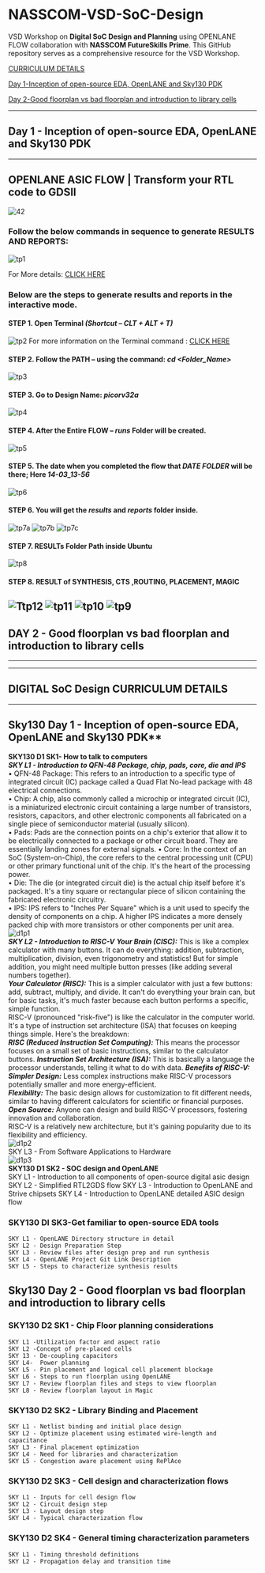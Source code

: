 # NASSCOM-VSD-SoC-Design
VSD Workshop on **Digital SoC Design and Planning** using OPENLANE FLOW collaboration with **NASSCOM FutureSkills Prime**.
This GitHub repository serves as a comprehensive resource for the VSD Workshop.

[CURRICULUM DETAILS](#syllabi)

[Day 1-Inception of open-source EDA, OpenLANE and Sky130 PDK](#Topic)

[Day 2-Good floorplan vs bad floorplan and introduction to library cells](#DAY2)

-----------------------------------------------------
<a id="Topic"></a> 
## Day 1 - Inception of open-source EDA, OpenLANE and Sky130 PDK
-----------------------------------------------------
## OPENLANE ASIC FLOW | Transform your RTL code to GDSII 
![42](https://github.com/ursbestfriend/NASSCOM-VSD-SoC-Design/assets/125972379/e3e50092-f4ae-400e-9a25-885c6811a433)

### Follow the below commands in sequence to generate RESULTS AND REPORTS:
![tp1](https://github.com/ursbestfriend/NASSCOM-VSD-SoC-Design/assets/125972379/804d88cc-faa2-4b93-8071-39e02b657d65)
  
For More details:  [CLICK HERE](https://github.com/The-OpenROAD-Project/OpenLane/blob/master/docs/source/reference/interactive_mode.md)

### Below are the steps to generate results and reports in the interactive mode.
#### STEP 1.	Open Terminal *(Shortcut – CLT + ALT + T)*
![tp2](https://github.com/ursbestfriend/NASSCOM-VSD-SoC-Design/assets/125972379/732b66c9-d64f-44bc-95ba-7752a2fe646a)
For more information on the Terminal command : [CLICK HERE](https://help.ubuntu.com/community/UsingTheTerminal)
#### STEP 2.	Follow the PATH – using the command: *cd  <Folder_Name>*
![tp3](https://github.com/ursbestfriend/NASSCOM-VSD-SoC-Design/assets/125972379/8024d2d4-413b-4c0a-a981-8a3321207e2d)
#### STEP 3.	Go to Design Name: *picorv32a*
 ![tp4](https://github.com/ursbestfriend/NASSCOM-VSD-SoC-Design/assets/125972379/4bebafdc-486c-4507-b802-2005c0bcd256)
#### STEP 4.	After the Entire FLOW – *runs* Folder will be created.
![tp5](https://github.com/ursbestfriend/NASSCOM-VSD-SoC-Design/assets/125972379/edf5ca4c-c24d-42f0-bafb-7c6e1310ed49)
#### STEP 5.	The date when you completed the flow that *DATE FOLDER* will be there; Here *14-03_13-56*
![tp6](https://github.com/ursbestfriend/NASSCOM-VSD-SoC-Design/assets/125972379/fedc1202-b676-4dcf-b43c-422cd0b68fd0)
#### STEP 6.	You will get the *results* and *reports* folder inside.
 ![tp7a](https://github.com/ursbestfriend/NASSCOM-VSD-SoC-Design/assets/125972379/2e8acf39-2ffb-4ea6-97cb-b92c668d12be)
![tp7b](https://github.com/ursbestfriend/NASSCOM-VSD-SoC-Design/assets/125972379/ce299c8f-0d98-4864-807f-1c192b49a029)
![tp7c](https://github.com/ursbestfriend/NASSCOM-VSD-SoC-Design/assets/125972379/558ee9f7-31d3-4565-a310-5fc569225401)
#### STEP 7.	RESULTs Folder Path inside Ubuntu
![tp8](https://github.com/ursbestfriend/NASSCOM-VSD-SoC-Design/assets/125972379/46e60376-12e5-4b6c-b62c-3cb8f7fe131b)
#### STEP 8.	RESULT of SYNTHESIS, CTS ,ROUTING, PLACEMENT, MAGIC
![Ttp12](https://github.com/ursbestfriend/NASSCOM-VSD-SoC-Design/assets/125972379/91858e16-9608-4a9c-942c-a1d74e30f7e1)
![tp11](https://github.com/ursbestfriend/NASSCOM-VSD-SoC-Design/assets/125972379/181fa85d-c489-4af0-8691-9d87e9a0cd36)
![tp10](https://github.com/ursbestfriend/NASSCOM-VSD-SoC-Design/assets/125972379/506a4eeb-ae9d-42e6-b7ec-6ad7c261f4cb)
![tp9](https://github.com/ursbestfriend/NASSCOM-VSD-SoC-Design/assets/125972379/9ae4ce85-9ac9-4881-bc33-1e4cc0c50127)
-----------------------------------------------------
<a id="DAY2"></a> 
## DAY 2 -  Good floorplan vs bad floorplan and introduction to library cells  
-----------------------------------------------------
-----------------------------------------------------
<a id="syllabi"></a>
## DIGITAL SoC Design CURRICULUM DETAILS
-----------------------------------------------------
## Sky130 Day 1 - Inception of open-source EDA, OpenLANE and Sky130 PDK**   
  **SKY130 D1 SK1- How to talk to computers**  
***SKY L1 - Introduction to QFN-48 Package, chip, pads, core, die and IPS***  
•	QFN-48 Package: This refers to an introduction to a specific type of integrated circuit (IC) package called a Quad Flat No-lead package with 48 electrical connections.  
•	Chip: A chip, also commonly called a microchip or integrated circuit (IC), is a miniaturized electronic circuit containing a large number of transistors, resistors, capacitors, and other electronic components all fabricated on a single piece of semiconductor material (usually silicon).  
•	Pads: Pads are the connection points on a chip's exterior that allow it to be electrically connected to a package or other circuit board. They are essentially landing zones for external signals.
•	Core: In the context of an SoC (System-on-Chip), the core refers to the central processing unit (CPU) or other primary functional unit of the chip. It's the heart of the processing power.  
•	Die: The die (or integrated circuit die) is the actual chip itself before it's packaged. It's a tiny square or rectangular piece of silicon containing the fabricated electronic circuitry.  
•	IPS: IPS refers to "Inches Per Square" which is a unit used to specify the density of components on a chip. A higher IPS indicates a more densely packed chip with more transistors or other components per unit area.  
![d1p1](https://github.com/ursbestfriend/NASSCOM-VSD-SoC-Design/assets/125972379/ef8e9579-8c88-4273-b8d4-b74b2c039d2a)  
***SKY L2 - Introduction to RISC-V***
***Your Brain (CISC):*** This is like a complex calculator with many buttons. It can do everything: addition, subtraction, multiplication, division, even trigonometry and statistics! But for simple addition, you might need multiple button presses (like adding several numbers together).  
***Your Calculator (RISC):*** This is a simpler calculator with just a few buttons: add, subtract, multiply, and divide. It can't do everything your brain can, but for basic tasks, it's much faster because each button performs a specific, simple function.  
RISC-V (pronounced "risk-five") is like the calculator in the computer world. It's a type of instruction set architecture (ISA) that focuses on keeping things simple.  Here's the breakdown:  
***RISC (Reduced Instruction Set Computing):*** This means the processor focuses on a small set of basic instructions, similar to the calculator buttons.
***Instruction Set Architecture (ISA):*** This is basically a language the processor understands, telling it what to do with data.
***Benefits of RISC-V:***  
***Simpler Design:*** Less complex instructions make RISC-V processors potentially smaller and more energy-efficient.  
***Flexibility:*** The basic design allows for customization to fit different needs, similar to having different calculators for scientific or financial purposes.  
***Open Source:*** Anyone can design and build RISC-V processors, fostering innovation and collaboration.  
RISC-V is a relatively new architecture, but it's gaining popularity due to its flexibility and efficiency.   
![d1p2](https://github.com/ursbestfriend/NASSCOM-VSD-SoC-Design/assets/125972379/e81cdb4d-fe3c-4696-8999-cae16bc8f4a1)  
SKY L3 - From Software Applications to Hardware  
![d1p3](https://github.com/ursbestfriend/NASSCOM-VSD-SoC-Design/assets/125972379/5b52eade-0a73-403c-95ee-2a9a6fea7112)  
**SKY130 D1 SK2 - SOC design and OpenLANE**   
    SKY L1 - Introduction to all components of open-source digital asic design 
    SKY L2 - Simplified RTL2GDS flow 
    SKY L3 - Introduction to OpenLANE and Strive chipsets 
    SKY L4 - Introduction to OpenLANE detailed ASIC design flow
  ### SKY130 DI SK3-Get familiar to open-source EDA tools 
    SKY L1 - OpenLANE Directory structure in detail 
    SKY L2 - Design Preparation Step 
    SKY L3 - Review files after design prep and run synthesis 
    SKY L4 - OpenLANE Project Git Link Description 
    SKY L5 - Steps to characterize synthesis results
## Sky130 Day 2 - Good floorplan vs bad floorplan and introduction to library cells 
  ### SKY130 D2 SK1 - Chip Floor planning considerations 
    SKY L1 -Utilization factor and aspect ratio 
    SKY L2 -Concept of pre-placed cells 
    SKY 13 - De-coupling capacitors 
    SKY L4-  Power planning 
    SKY L5 - Pin placement and logical cell placement blockage 
    SKY L6 - Steps to run floorplan using OpenLANE 
    SKY L7 - Review floorplan files and steps to view floorplan 
    SKY L8 - Review floorplan layout in Magic
### SKY130 D2 SK2 - Library Binding and Placement
    SKY L1 - Netlist binding and initial place design 
    SKY L2 - Optimize placement using estimated wire-length and capacitance 
    SKY L3 - Final placement optimization 
    SKY L4 - Need for libraries and characterization 
    SKY L5 - Congestion aware placement using RePlAce 
### SKY130 D2 SK3 - Cell design and characterization flows
    SKY L1 - Inputs for cell design flow 
    SKY L2 - Circuit design step 
    SKY L3 - Layout design step 
    SKY L4 - Typical characterization flow 
### SKY130 D2 SK4 - General timing characterization parameters
    SKY L1 - Timing threshold definitions 
    SKY L2 - Propagation delay and transition time 

